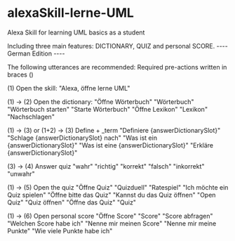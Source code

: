 # alexaSkill-lerne-UML
Alexa Skill for learning UML basics as a student

Including three main features: DICTIONARY, QUIZ and personal SCORE.
---- German Edition ----

The following utterances are recommended:
Required pre-actions written in braces ()

(1) Open the skill:
"Alexa, öffne lerne UML"

(1) -> (2) Open the dictionary:
"Öffne Wörterbuch"
"Wörterbuch"
"Wörterbuch starten"
"Starte Wörterbuch"
"Öffne Lexikon"
"Lexikon"
"Nachschlagen"

(1) -> (3) or (1+2) -> (3) Define + _term
"Definiere {answerDictionarySlot}"
"Schlage {answerDictionarySlot} nach"
"Was ist ein {answerDictionarySlot}"
"Was ist eine {answerDictionarySlot}"
"Erkläre {answerDictionarySlot}"

(3) -> (4) Answer quiz
"wahr" "richtig" "korrekt"
"falsch" "inkorrekt" "unwahr"

(1) -> (5) Open the quiz
"Öffne Quiz"
"Quizduell"
"Ratespiel"
"Ich möchte ein Quiz spielen"
"Öffne bitte das Quiz"
"Kannst du das Quiz öffnen"
"Open Quiz"
"Quiz öffnen"
"Öffne das Quiz"
"Quiz"

(1) -> (6) Open personal score
"Öffne Score"
"Score"
"Score abfragen"
"Welchen Score habe ich"
"Nenne mir meinen Score"
"Nenne mir meine Punkte"
"Wie viele Punkte habe ich"